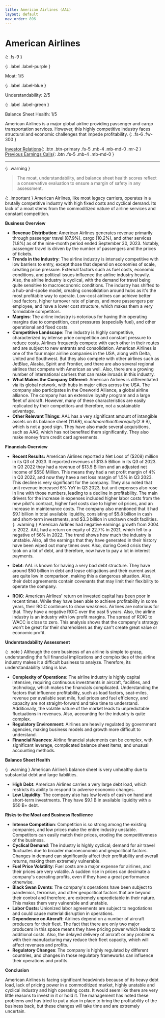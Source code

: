 ```yaml
---
title: American Airlines (AAL)
layout: default
nav_order: 896
---
```


# American Airlines
{: .fs-9 }

{: .label .label-purple }

Moat: 1/5

{: .label .label-blue }

Understandability: 2/5

{: .label .label-green }

Balance Sheet Health: 1/5

American Airlines is a major global airline providing passenger and cargo transportation services. However, this highly competitive industry faces structural and economic challenges that impede profitability.
{: .fs-6 .fw-300 }

[Investor Relations](https://www.google.com/search?q=AAL+investor+relations){: .btn .btn-primary .fs-5 .mb-4 .mb-md-0 .mr-2 }
[Previous Earnings Calls](https://discountingcashflows.com/company/AAL/transcripts/){: .btn .fs-5 .mb-4 .mb-md-0 }

---

{: .warning }
>The moat, understandability, and balance sheet health scores reflect a conservative evaluation to ensure a margin of safety in any assessment.



{: .important }
American Airlines, like most legacy carriers, operates in a brutally competitive industry with high fixed costs and cyclical demand. Its lack of a moat stems from the commoditized nature of airline services and constant competition.

**Business Overview**

*   **Revenue Distribution**: American Airlines generates revenue primarily through passenger travel (87.9%), cargo (10.2%), and other services (1.8%) as of the nine-month period ended September 30, 2023. Notably, passenger travel is driven by the number of passengers and the prices of tickets.
*   **Trends in the Industry**: The airline industry is intensely competitive with low barriers to entry, except those that depend on economies of scale, creating price pressure. External factors such as fuel costs, economic conditions, and political issues influence the airline industry heavily. Also, the airline industry is cyclical, with the demand for travel being quite sensitive to macroeconomic conditions. The industry has shifted to a hub-and-spoke model, creating consolidation around hubs as it's the most profitable way to operate. Low-cost airlines can achieve better load factors, higher turnover rate of planes, and more passengers per employee, and have a lower cost structure, which makes them a very formidable competitors.
*   **Margins**: The airline industry is notorious for having thin operating margins due to competition, cost pressures (especially fuel), and other operational and fixed costs.
*   **Competitive Landscape**: The industry is highly competitive, characterized by intense price competition and constant pressure to reduce costs. Airlines frequently compete with each other in their routes and are subject to new entrants and consolidation. American Airlines is one of the four major airline companies in the USA, along with Delta, United and Southwest. But they also compete with other airlines such as JetBlue, Alaska, Spirit and Frontier, and there are also several regional airlines that compete with American as well. Also, there are a growing number of international carriers that can make inroads in this industry.
*   **What Makes the Company Different**: American Airlines is differentiated via its global network, with hubs in major cities across the USA. The company also participates in the Oneworld Alliance, a global airline alliance. The company has an extensive loyalty program and a large fleet of aircraft. However, many of these characteristics are easily replicated by their competitors and therefore, not a sustainable advantage.
*  **Other Relevant Things**: AAL has a very significant amount of intangible assets on its balance sheet ($11.6 B), much more than their equity ($2.9 B), which is not a good sign. They have also made several acquisitions, such as AAG, which has not benefited them significantly. They also make money from credit card agreements.

**Financials Overview**

*  **Recent Results:** American Airlines reported a Net Loss of ($208) million in its Q3 of 2023. It reported revenues of $13.5 Billion in its Q3 of 2023. In Q3 2022 they had a revenue of $13.5 Billion and an adjusted net income of $550 Million. This means they had a net profit margin of 4% in Q3 2022, and now they have a net loss margin of 1.5% in Q3 2023. This decline is very significant for the company. They also noted that unit revenue increased 6% YoY in Q3 2023, but unit expenses also rose in line with those numbers, leading to a decline in profitability. The main drivers for the increase in expenses included higher labor costs from the new pilot's contract, higher fuel costs due to higher oil prices, and an increase in maintenance costs.
   The company also mentioned that it had $9.1 billion in total available liquidity, consisting of $5.8 billion in cash and short-term investments, and $3.3 billion in undrawn credit facilities.
{: .warning }
American Airlines had negative earnings growth from 2004 to 2022. AAL had a return on equity of 22.7% in 2021, which fell to a negative of 56% in 2022. The trend shows how much the industry is unstable. Also, all the earnings that they have generated in their history have been wiped out many times over. Also, during Covid crisis they took on a lot of debt, and therefore, now have to pay a lot in interest payments.

* **Debt**: AAL is known for having a very bad debt structure. They have around $50 billion in debt and lease obligations and their current asset are quite low in comparison, making this a dangerous situation. Also, their debt agreements contain covenants that may limit their flexibility to operate the company.

*   **ROIC**: American Airlines' return on invested capital has been poor in recent times. While they have been able to achieve profitability in some years, their ROIC continues to show weakness. Airlines are notorious for that. They have a negative ROIC over the past 5 years. Also, the airline industry is an industry with low profit margins. The spread of ROIC to WACC is close to zero. This analysis shows that the company's strategy won't be great for their shareholders as they can't create great value or economic profit.

**Understandability Assessment**

{: .note }
Although the core business of an airline is simple to grasp, understanding the full financial implications and complexities of the airline industry makes it a difficult business to analyze. Therefore, its understandability rating is low.
*  **Complexity of Operations**: The airline industry is highly capital intensive, requiring continuous investments in aircraft, facilities, and technology, which makes the financials complicated. Understanding the factors that influence profitability, such as load factors, seat-miles, revenue per available seat mile, fuel prices and fuel efficiency, and capacity are not straight-forward and take time to understand. Additionally, the volatile nature of the market leads to unpredictable fluctuations in revenues. Also, accounting for the industry is quite complex.
*   **Regulatory Environment**: Airlines are heavily regulated by government agencies, making business models and growth more difficult to understand.
*   **Financial Nuances**: Airline financial statements can be complex, with significant leverage, complicated balance sheet items, and unusual accounting methods.

**Balance Sheet Health**

{: .warning }
American Airline’s balance sheet is very unhealthy due to substantial debt and large liabilities.
*   **High Debt**: American Airlines carries a very large debt load, which restricts its ability to respond to adverse economic changes.
*   **Low Liquidity**: The company also has low levels of cash on hand and short-term investments. They have $9.1 B in available liquidity with a $50 B+ debt.

**Risks to the Moat and Business Resilience**

*   **Intense Competition**: Competition is so strong among the existing companies, and low prices make the entire industry unstable. Competitors can easily match their prices, eroding the competitiveness of the business. 
*   **Cyclical Demand**: The industry is highly cyclical; demand for air travel fluctuates due to broader macroeconomic and geopolitical factors. Changes in demand can significantly affect their profitability and overall returns, making them extremely vulnerable.
*   **Fuel Price Volatility**: Fuel costs are a major expense for airlines, and their prices are very volatile. A sudden rise in prices can decimate a company's operating profits, even if they have a great performance otherwise.
*  **Black Swan Events**: The company's operations have been subject to pandemics, terrorism, and other geopolitical factors that are beyond their control and therefore, are extremely unpredictable in their nature. This makes them very vulnerable and unstable.
* **Labor Costs:** Unionized labor agreements are subject to negotiations and could cause material disruption in operations.
*   **Dependence on Aircraft**: Airlines depend on a number of aircraft producers for their fleet. The fact that there are only two major producers in this space means they have pricing power which leads to additional costs. Also, the delayed delivery of aircraft or any problems with their manufacturing may reduce their fleet capacity, which will affect revenues and profits.
*   **Regulatory Changes**: The company is highly regulated by different countries, and changes in those regulatory frameworks can influence their operations and profits.

**Conclusion**

American Airlines is facing significant headwinds because of its heavy debt load, lack of pricing power in a commoditized market, highly unstable and cyclical industry and high operating costs. It would seem like there are very little reasons to invest in it or hold it. The management has noted these problems and has tried to put a plan in place to bring the profitability of the business back, but these changes will take time and are extremely uncertain.